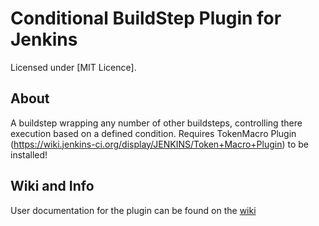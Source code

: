 Conditional BuildStep Plugin for Jenkins
========================================

Licensed under [MIT Licence].
 
About
-----
A buildstep wrapping any number of other buildsteps, controlling there execution based on a defined condition.
Requires TokenMacro Plugin (https://wiki.jenkins-ci.org/display/JENKINS/Token+Macro+Plugin) to be installed!

Wiki and Info
-------------
User documentation for the plugin can be found on the [wiki]

[wiki]: https://wiki.jenkins-ci.org/display/JENKINS/Conditional+BuildStep+Plugin



